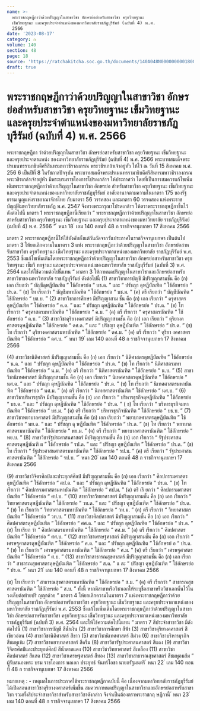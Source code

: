 ```yaml
---
name: >-
  พระราชกฤษฎีกาว่าด้วยปริญญาในสาขาวิชา อักษรย่อสำหรับสาขาวิชา ครุยวิทยฐานะ
  เข็มวิทยฐานะ และครุยประจำตำแหน่งของมหาวิทยาลัยราชภัฏบุรีรัมย์ (ฉบับที่ 4) พ.ศ.
  2566
date: '2023-08-17'
category: ก
volume: 140
section: 48
page: 18
source: 'https://ratchakitcha.soc.go.th/documents/140A048N0000000001800.pdf'
draft: true
---
```


# พระราชกฤษฎีกาว่าด้วยปริญญาในสาขาวิชา อักษรย่อสำหรับสาขาวิชา ครุยวิทยฐานะ เข็มวิทยฐานะ และครุยประจำตำแหน่งของมหาวิทยาลัยราชภัฏบุรีรัมย์ (ฉบับที่ 4) พ.ศ. 2566

พระราชกฤษฎีกา ว่าด้วยปริญญาในสาขาวิชา อักษรย่อสาหรับสาขาวิชา ครุยวิทยฐานะ เข็มวิทยฐานะ และครุยประจาตาแหน่ง ของมหาวิทยาลัยราชภัฏบุรีรัมย์ (ฉบับที่ 4) พ.ศ. 2566 พระบาทสมเด็จพระปรเมนทรรามาธิบดีศรีสินทรมหาวชิราลงกรณ พระวชิรเกล้าเจ้าอยู่หัว ให้ไว้ ณ วันที่ 15 สิงหาคม พ.ศ. 256 6 เป็นปีที่ 8 ในรัชกาลปัจจุบัน พระบาทสมเด็จพระปรเมนทรรามาธิบดีศรีสินทรมหาวชิราลงกรณ พระวชิรเกล้าเจ้าอยู่หัว มีพระบรมราชโองการโปรดเกล้าฯ ให้ประกาศว่า โดยที่เป็นการสมควรแก้ไขเพิ่มเติมพระราชกฤษฎีกาว่าด้วยปริญญาในสาขาวิชา อักษรย่อ สำหรับสาขาวิชา ครุยวิทยฐานะ เข็มวิทยฐานะ และครุยประจำตาแหน่งของมหาวิทยาลัยราชภัฏบุรีรัมย์ อาศัยอานาจตามความในมาตรา 175 ของรัฐธรรม นูญแห่งราชอาณาจักรไทย กับมาตรา 56 วรรคสอง และมาตรา 60 วรรคสอง แห่งพระราชบัญญัติมหาวิทยาลัยราชภัฏ พ.ศ. 2547 จึงทรงพระกรุณาโปรดเกล้าฯ ให้ตราพระราชกฤษฎีกาขึ้นไว้ ดังต่อไปนี้ มาตรา 1 พระราชกฤษฎีกานี้เรียกว่า “ พระราชกฤษฎีกาว่าด้วยปริญญาในสาขาวิชา อักษรย่อสาหรับสาขาวิชา ครุยวิทยฐานะ เข็มวิทยฐานะ และครุยประจาตาแหน่งของมหาวิทยาลัย ราชภัฏบุรีรัมย์ (ฉบับที่ 4) พ.ศ. 2566 ” ้ หนา 18 ่ เลม 140 ตอนที่ 48 ก ราชกิจจานุเบกษา 17 สิงหาคม 2566

มาตรา 2 พระราชกฤษฎีกานี้ให้ใช้บังคับตั้งแต่วันถัดจากวันประกาศในราชกิจจานุเบกษา เป็นต้นไป มาตรา 3 ให้ยกเลิกความในมาตรา 3 แห่ง พระราชกฤษฎีกาว่าด้วยปริญญาในสาขาวิชา อักษรย่อสาหรับสาขาวิชา ครุยวิทยฐานะ เข็มวิทยฐานะ และครุยประจาตาแหน่งของมหาวิทยาลัย ราชภัฏบุรีรัมย์ พ.ศ. 2553 ซึ่งแก้ไขเพิ่มเติมโดยพระราชกฤษฎีกาว่าด้วยปริญญาในสาขาวิชา อักษรย่อสาหรับสาขาวิชา ครุยวิทยฐานะ เข็มวิ ทยฐานะ และครุยประจาตาแหน่งของมหาวิทยาลัย ราชภัฏบุรีรัมย์ (ฉบับที่ 3) พ.ศ. 2564 และให้ใช้ความต่อไปนี้แทน “ มาตรา 3 ให้กาหนดปริญญาในสาขาวิชาและอักษรย่อสาหรับสาขาวิชาของมหาวิทยาลัย ราชภัฏบุรีรัมย์ ดังต่อไปนี้ (1) สาขาวิชาการบัญชี มีปริญญาสามชั้น คือ (ก) เอก เรียกว่า “ บัญชีดุษฎีบัณฑิต ” ใช้อักษรย่อ “ บช.ด. ” และ “ ปรัชญา ดุษฎีบัณฑิต ” ใช้อักษรย่อ “ ปร.ด. ” (ข) โท เรียกว่า “ บัญชีมหาบัณฑิต ” ใช้อักษรย่อ “ บช.ม. ” (ค) ตรี เรียกว่า “ บัญชีบัณฑิต ” ใช้อักษรย่อ “ บช.บ. ” (2) สาขาวิชาการศึกษา มีปริญญาสาม ชั้น คือ (ก) เอก เรียกว่า “ ครุศาสตรดุษฎีบัณฑิต ” ใช้อักษรย่อ “ ค.ด. ” และ “ ปรัชญา ดุษฎีบัณฑิต ” ใช้อักษรย่อ “ ปร.ด. ” (ข) โท เรียกว่า “ ครุศาสตรมหาบัณฑิต ” ใช้อักษรย่อ “ ค.ม. ” (ค) ตรี เรียกว่า “ ครุศาสตรบัณฑิต ” ใช้อักษรย่อ “ ค.บ. ” (3) สาขาวิชาดุริยางคศาสตร์ มีปริญญาสามชั้น คือ (ก) เอก เรียกว่า “ ดุริยางคศาสตรดุษฎีบัณฑิต ” ใช้อักษรย่อ “ ดศ.ด. ” และ “ ปรัชญา ดุษฎีบัณฑิต ” ใช้อักษรย่อ “ ปร.ด. ” (ข) โท เรียกว่า “ ดุริยางคศาสตรมหาบัณฑิต ” ใช้อักษรย่อ “ ดศ.ม. ” (ค) ตรี เรียกว่า “ ดุริยา งคศาสตรบัณฑิต ” ใช้อักษรย่อ “ ดศ.บ. ” ้ หนา 19 ่ เลม 140 ตอนที่ 48 ก ราชกิจจานุเบกษา 17 สิงหาคม 2566

(4) สาขาวิชานิติศาสตร์ มีปริญญาสามชั้น คือ (ก) เอก เรียกว่า “ นิติศาสตรดุษฎีบัณฑิต ” ใช้อักษรย่อ “ น.ด. ” และ “ ปรัชญา ดุษฎีบัณฑิต ” ใช้อักษรย่อ “ ปร.ด. ” (ข) โท เรียกว่า “ นิติศาสตรมหาบัณฑิต ” ใช้อักษรย่อ “ น.ม. ” (ค) ตรี เรียกว่า “ นิติศาสตรบัณฑิต ” ใช้อักษรย่อ “ น.บ. ” (5) สาขาวิชานิเทศศาสตร์ มีปริญญาสามชั้น คือ (ก) เอก เรียกว่า “ นิเทศศาสตรดุษฎีบัณฑิต ” ใช้อักษรย่อ “ นศ.ด. ” และ “ ปรัชญา ดุษฎีบัณฑิต ” ใช้อักษรย่อ “ ปร.ด. ” (ข) โท เรียกว่า “ นิเทศศาสตรมหาบัณ ฑิต ” ใช้อักษรย่อ “ นศ.ม. ” (ค) ตรี เรียกว่า “ นิเทศศาสตรบัณฑิต ” ใช้อักษรย่อ “ นศ.บ. ” (6) สาขาวิชาบริหารธุรกิจ มีปริญญาสามชั้น คือ (ก) เอก เรียกว่า “ บริหารธุรกิจดุษฎีบัณฑิต ” ใช้อักษรย่อ “ บธ.ด. ” และ “ ปรัชญา ดุษฎีบัณฑิต ” ใช้อักษรย่อ “ ปร.ด. ” ( ข) โท เรียกว่า “ บริหารธุรกิจมหาบัณฑิต ” ใช้อักษรย่อ “ บธ.ม. ” (ค) ตรี เรียกว่า “ บริหารธุรกิจบัณฑิต ” ใช้อักษรย่อ “ บธ.บ. ” (7) สาขาวิชาพยาบาลศาสตร์ มีปริญญาสามชั้น คือ (ก) เอก เรียกว่า “ พยาบาลศาสตรดุษฎีบัณฑิต ” ใช้อักษรย่อ “ พย.ด. ” และ “ ปรัชญา ดุ ษฎีบัณฑิต ” ใช้อักษรย่อ “ ปร.ด. ” (ข) โท เรียกว่า “ พยาบาลศาสตรมหาบัณฑิต ” ใช้อักษรย่อ “ พย.ม. ” (ค) ตรี เรียกว่า “ พยาบาลศาสตรบัณฑิต ” ใช้อักษรย่อ “ พย.บ. ” (8) สาขาวิชารัฐประศาสนศาสตร์ มีปริญญาสามชั้น คือ (ก) เอก เรียกว่า “ รัฐประศาสนศาสตรดุษฎีบัณฑิ ต ” ใช้อักษรย่อ “ รป.ด. ” และ “ ปรัชญา ดุษฎีบัณฑิต ” ใช้อักษรย่อ “ ปร.ด. ” (ข) โท เรียกว่า “ รัฐประศาสนศาสตรมหาบัณฑิต ” ใช้อักษรย่อ “ รป.ม. ” (ค) ตรี เรียกว่า “ รัฐประศาสนศาสตรบัณฑิต ” ใช้อักษรย่อ “ รป.บ. ” ้ หนา 20 ่ เลม 140 ตอนที่ 48 ก ราชกิจจานุเบกษา 17 สิงหาคม 2566

(9) สาขาวิชาวิจิตรศิลป์และประยุกต์ศิลป์ มีปริญญาสามชั้น คือ (ก) เอก เรียกว่า “ ศิลปกรรมศาสตรดุษฎีบัณฑิต ” ใช้อักษรย่อ “ ศป.ด. ” และ “ ปรัชญา ดุษฎีบัณฑิต ” ใช้อักษรย่อ “ ปร.ด. ” (ข) โท เรียกว่า “ ศิลปกรรมศาสตรมหาบัณฑิต ” ใช้อักษรย่อ “ ศป.ม. ” (ค) ตรี เรี ยกว่า “ ศิลปกรรมศาสตรบัณฑิต ” ใช้อักษรย่อ “ ศป.บ. ” (10) สาขาวิชาวิทยาศาสตร์ มีปริญญาสามชั้น คือ (ก) เอก เรียกว่า “ วิทยาศาสตรดุษฎีบัณฑิต ” ใช้อักษรย่อ “ วท.ด. ” และ “ ปรัชญา ดุษฎีบัณฑิต ” ใช้อักษรย่อ “ ปร.ด. ” (ข) โท เรียกว่า “ วิทยาศาสตรมหาบัณฑิต ” ใช้อักษรย่อ “ วท.ม. ” (ค) ตรี เรียกว่า “ วิทยาศาสตรบัณฑิต ” ใช้อักษรย่อ “ วท.บ. ” (11) สาขาวิชาศิลปศาสตร์ มีปริญญาสามชั้น คือ (ก) เอก เรียกว่า “ ศิลปศาสตรดุษฎีบัณฑิต ” ใช้อักษรย่อ “ ศศ.ด. ” และ “ ปรัชญา ดุษฎีบัณฑิต ” ใช้อักษรย่อ “ ปร.ด. ” (ข) โท เรียก ว่า “ ศิลปศาสตรมหาบัณฑิต ” ใช้อักษรย่อ “ ศศ.ม. ” (ค) ตรี เรียกว่า “ ศิลปศาสตรบัณฑิต ” ใช้อักษรย่อ “ ศศ.บ. ” (12) สาขาวิชาเศรษฐศาสตร์ มีปริญญาสามชั้น คือ (ก) เอก เรียกว่า “ เศรษฐศาสตรดุษฎีบัณฑิต ” ใช้อักษรย่อ “ ศ.ด. ” และ “ ปรัชญา ดุษฎีบัณฑิต ” ใช้อักษรย่ อ “ ปร.ด. ” (ข) โท เรียกว่า “ เศรษฐศาสตรมหาบัณฑิต ” ใช้อักษรย่อ “ ศ.ม. ” (ค) ตรี เรียกว่า “ เศรษฐศาสตรบัณฑิต ” ใช้อักษรย่อ “ ศ.บ. ” (13) สาขาวิชาสาธารณสุขศาสตร์ มีปริญญาสามชั้น คือ (ก) เอก เรียกว่า “ สาธารณสุขศาสตรดุษฎีบัณฑิต ” ใช้อักษรย่อ “ ส.ด. ” แ ละ “ ปรัชญา ดุษฎีบัณฑิต ” ใช้อักษรย่อ “ ปร.ด. ” ้ หนา 21 ่ เลม 140 ตอนที่ 48 ก ราชกิจจานุเบกษา 17 สิงหาคม 2566

(ข) โท เรียกว่า “ สาธารณสุขศาสตรมหาบัณฑิต ” ใช้อักษรย่อ “ ส.ม. ” (ค) ตรี เรียกว่า “ สาธารณสุขศาสตรบัณฑิต ” ใช้อักษรย่อ “ ส.บ. ” ทั้งนี้ หากมีสาขาหรือวิชาเอกให้ระบุชื่อสาขาหรือวิชาเอกนั้นไว้ในวงเล็บต่อท้ายปริ ญญาด้วย ” มาตรา 4 ให้ยกเลิกความในมาตรา 7 แห่งพระราชกฤษฎีกาว่าด้วยปริญญาในสาขาวิชา อักษรย่อสาหรับสาขาวิชา ครุยวิทยฐานะ เข็มวิทยฐานะ และครุยประจาตาแหน่งของมหาวิทยาลัย ราชภัฏบุรีรัมย์ พ.ศ. 2553 ซึ่งแก้ไขเพิ่มเติมโดยพระราชกฤษฎีกาว่าด้วยปริญญาในสาขาวิชำ อักษรย่อสาหรับสาขาวิชา ครุยวิทยฐานะ เข็มวิทยฐานะ และครุยประจาตาแหน่งของมหาวิทยาลัย ราชภัฏบุรีรัมย์ (ฉบับที่ 3) พ.ศ. 2564 และให้ใช้ความต่อไปนี้แทน “ มาตรา 7 สีประจำสาขาวิชา มีดังต่อไปนี้ (1) สาขาวิชาการบัญชี สีน้ำเงิน (2) สาขาวิชาการศึกษา สีฟ้า (3) สาขาวิชาดุริยางคศาสตร์ สีเขียวอ่อน (4) สาขาวิชานิติศาสตร์ สีขาว (5) สาขาวิชานิเทศศาสตร์ สีม่วง (6) สาขาวิชาบริหารธุรกิจ สีชมพูเข้ม (7) สาขาวิชาพยาบาลศาสตร์ สีครีม (8) สาขาวิชารัฐประศาสนศาสตร์ สีแดง (9) สาขาวิชาวิจิตรศิลป์และประยุกต์ศิลป์ สีน้ำตาลแดง (10) สาขาวิชาวิทยาศาสตร์ สีเหลือง (11) สาขาวิชาศิลปศาสตร์ สีแสด (12) สาขาวิชาเศรษฐศาสตร์ สีทอง (13) สาขาวิชาสาธารณสุขศาสตร์ สีชมพูอมส้ม ” ผู้รับสนองพระ บรม ราชโองการ พลเอก ประยุทธ์ จันทร์โอชา นายกรัฐมนตรี ้ หนา 22 ่ เลม 140 ตอนที่ 48 ก ราชกิจจานุเบกษา 17 สิงหาคม 2566

หมายเหตุ : - เหตุผลในการประกาศใช้พระราชกฤษฎีกาฉบับนี้ คือ เนื่องจากมหาวิทยาลัยราชภัฏบุรีรัมย์ ได้เปิดสอนสาขาวิชาดุริยางคศาสตร์เพิ่มขึ้น สมควรกาหนดปริญญาในสาขาวิชาและอักษรย่อสาหรับสาขาวิชา รวมทั้งสีประจำสาขาวิชาสำหรับสาขาวิชาดังกล่าว จึงจำเป็นต้องตราพระราชกฤ ษฎีกานี้ ้ หนา 23 ่ เลม 140 ตอนที่ 48 ก ราชกิจจานุเบกษา 17 สิงหาคม 2566
